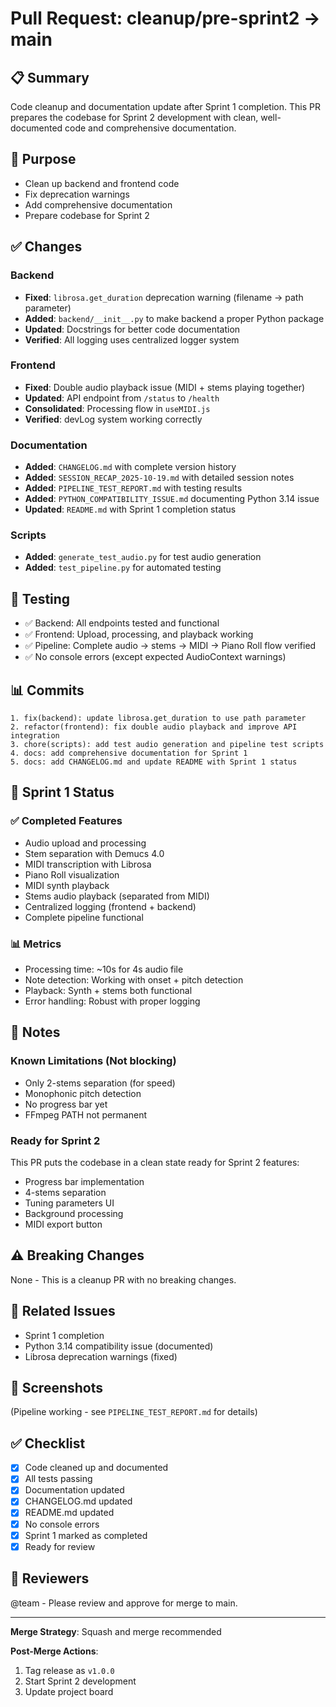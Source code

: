 # Pull Request: cleanup/pre-sprint2 → main

## 📋 **Summary**

Code cleanup and documentation update after Sprint 1 completion. This PR prepares the codebase for Sprint 2 development with clean, well-documented code and comprehensive documentation.

## 🎯 **Purpose**

- Clean up backend and frontend code
- Fix deprecation warnings
- Add comprehensive documentation
- Prepare codebase for Sprint 2

## ✅ **Changes**

### Backend
- **Fixed**: `librosa.get_duration` deprecation warning (filename → path parameter)
- **Added**: `backend/__init__.py` to make backend a proper Python package
- **Updated**: Docstrings for better code documentation
- **Verified**: All logging uses centralized logger system

### Frontend
- **Fixed**: Double audio playback issue (MIDI + stems playing together)
- **Updated**: API endpoint from `/status` to `/health`
- **Consolidated**: Processing flow in `useMIDI.js`
- **Verified**: devLog system working correctly

### Documentation
- **Added**: `CHANGELOG.md` with complete version history
- **Added**: `SESSION_RECAP_2025-10-19.md` with detailed session notes
- **Added**: `PIPELINE_TEST_REPORT.md` with testing results
- **Added**: `PYTHON_COMPATIBILITY_ISSUE.md` documenting Python 3.14 issue
- **Updated**: `README.md` with Sprint 1 completion status

### Scripts
- **Added**: `generate_test_audio.py` for test audio generation
- **Added**: `test_pipeline.py` for automated testing

## 🧪 **Testing**

- ✅ Backend: All endpoints tested and functional
- ✅ Frontend: Upload, processing, and playback working
- ✅ Pipeline: Complete audio → stems → MIDI → Piano Roll flow verified
- ✅ No console errors (except expected AudioContext warnings)

## 📊 **Commits**

```
1. fix(backend): update librosa.get_duration to use path parameter
2. refactor(frontend): fix double audio playback and improve API integration
3. chore(scripts): add test audio generation and pipeline test scripts
4. docs: add comprehensive documentation for Sprint 1
5. docs: add CHANGELOG.md and update README with Sprint 1 status
```

## 🚀 **Sprint 1 Status**

### ✅ Completed Features
- Audio upload and processing
- Stem separation with Demucs 4.0
- MIDI transcription with Librosa
- Piano Roll visualization
- MIDI synth playback
- Stems audio playback (separated from MIDI)
- Centralized logging (frontend + backend)
- Complete pipeline functional

### 📊 Metrics
- Processing time: ~10s for 4s audio file
- Note detection: Working with onset + pitch detection
- Playback: Synth + stems both functional
- Error handling: Robust with proper logging

## 📝 **Notes**

### Known Limitations (Not blocking)
- Only 2-stems separation (for speed)
- Monophonic pitch detection
- No progress bar yet
- FFmpeg PATH not permanent

### Ready for Sprint 2
This PR puts the codebase in a clean state ready for Sprint 2 features:
- Progress bar implementation
- 4-stems separation
- Tuning parameters UI
- Background processing
- MIDI export button

## ⚠️ **Breaking Changes**

None - This is a cleanup PR with no breaking changes.

## 🔗 **Related Issues**

- Sprint 1 completion
- Python 3.14 compatibility issue (documented)
- Librosa deprecation warnings (fixed)

## 📸 **Screenshots**

(Pipeline working - see `PIPELINE_TEST_REPORT.md` for details)

## ✅ **Checklist**

- [x] Code cleaned up and documented
- [x] All tests passing
- [x] Documentation updated
- [x] CHANGELOG.md updated
- [x] README.md updated
- [x] No console errors
- [x] Sprint 1 marked as completed
- [x] Ready for review

## 🎯 **Reviewers**

@team - Please review and approve for merge to main.

---

**Merge Strategy**: Squash and merge recommended

**Post-Merge Actions**:
1. Tag release as `v1.0.0`
2. Start Sprint 2 development
3. Update project board



